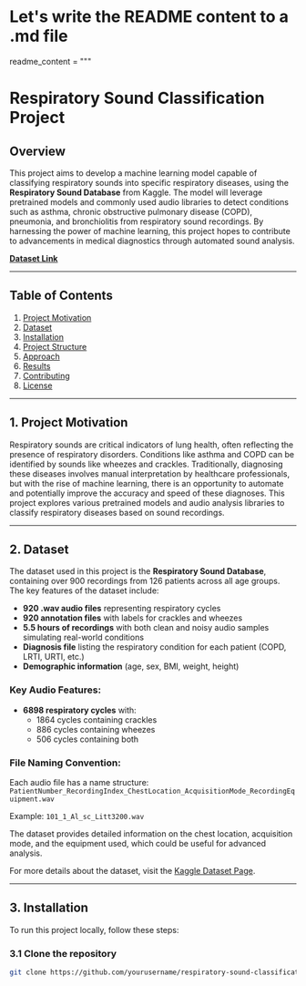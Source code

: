 # Let's write the README content to a .md file

readme_content = """
# Respiratory Sound Classification Project

## Overview
This project aims to develop a machine learning model capable of classifying respiratory sounds into specific respiratory diseases, using the **Respiratory Sound Database** from Kaggle. The model will leverage pretrained models and commonly used audio libraries to detect conditions such as asthma, chronic obstructive pulmonary disease (COPD), pneumonia, and bronchiolitis from respiratory sound recordings. By harnessing the power of machine learning, this project hopes to contribute to advancements in medical diagnostics through automated sound analysis.

[**Dataset Link**](https://www.kaggle.com/datasets/vbookshelf/respiratory-sound-database/data)

---

## Table of Contents
1. [Project Motivation](#motivation)
2. [Dataset](#dataset)
3. [Installation](#installation)
4. [Project Structure](#structure)
5. [Approach](#approach)
6. [Results](#results)
7. [Contributing](#contributing)
8. [License](#license)

---

<a name="motivation"></a>
## 1. Project Motivation
Respiratory sounds are critical indicators of lung health, often reflecting the presence of respiratory disorders. Conditions like asthma and COPD can be identified by sounds like wheezes and crackles. Traditionally, diagnosing these diseases involves manual interpretation by healthcare professionals, but with the rise of machine learning, there is an opportunity to automate and potentially improve the accuracy and speed of these diagnoses. This project explores various pretrained models and audio analysis libraries to classify respiratory diseases based on sound recordings.

---

<a name="dataset"></a>
## 2. Dataset
The dataset used in this project is the **Respiratory Sound Database**, containing over 900 recordings from 126 patients across all age groups. The key features of the dataset include:

- **920 .wav audio files** representing respiratory cycles
- **920 annotation files** with labels for crackles and wheezes
- **5.5 hours of recordings** with both clean and noisy audio samples simulating real-world conditions
- **Diagnosis file** listing the respiratory condition for each patient (COPD, LRTI, URTI, etc.)
- **Demographic information** (age, sex, BMI, weight, height)

### Key Audio Features:
- **6898 respiratory cycles** with:
  - 1864 cycles containing crackles
  - 886 cycles containing wheezes
  - 506 cycles containing both

### File Naming Convention:
Each audio file has a name structure: `PatientNumber_RecordingIndex_ChestLocation_AcquisitionMode_RecordingEquipment.wav`

Example: `101_1_Al_sc_Litt3200.wav`

The dataset provides detailed information on the chest location, acquisition mode, and the equipment used, which could be useful for advanced analysis.

For more details about the dataset, visit the [Kaggle Dataset Page](https://www.kaggle.com/datasets/vbookshelf/respiratory-sound-database/data).

---

<a name="installation"></a>
## 3. Installation

To run this project locally, follow these steps:

### 3.1 Clone the repository
```bash
git clone https://github.com/yourusername/respiratory-sound-classification.git
